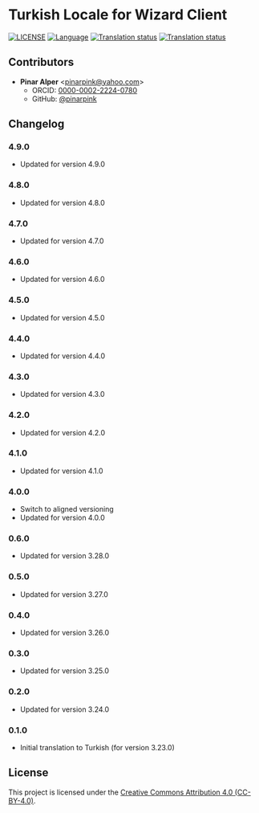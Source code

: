 # Turkish Locale for Wizard Client

[![LICENSE](https://img.shields.io/github/license/ds-wizard/wizard-client-locales)](LICENSE)
[![Language](https://img.shields.io/badge/ISO%20639--1-tr-blue)](https://en.wikipedia.org/wiki/Turkish_language)
[![Translation status](https://img.shields.io/badge/translated-100%25-brightgreen)](https://localize.ds-wizard.org/engage/wizard-client/nl/)
[![Translation status](https://localize.ds-wizard.org/widgets/wizard-client/tr/wizard-client-4-9-0/svg-badge.svg)](https://localize.ds-wizard.org/engage/wizard-client/tr/)

## Contributors

* **Pinar Alper** <[pinarpink@yahoo.com](mailto:pinarpink@yahoo.com)>
  * ORCID: [0000-0002-2224-0780](https://orcid.org/0000-0002-2224-0780)
  * GitHub: [@pinarpink](https://github.com/pinarpink)


## Changelog

### 4.9.0

* Updated for version 4.9.0

### 4.8.0

* Updated for version 4.8.0

### 4.7.0

* Updated for version 4.7.0

### 4.6.0

* Updated for version 4.6.0

### 4.5.0

* Updated for version 4.5.0

### 4.4.0

* Updated for version 4.4.0

### 4.3.0

* Updated for version 4.3.0

### 4.2.0

* Updated for version 4.2.0

### 4.1.0

* Updated for version 4.1.0

### 4.0.0

* Switch to aligned versioning
* Updated for version 4.0.0

### 0.6.0

* Updated for version 3.28.0

### 0.5.0

* Updated for version 3.27.0

### 0.4.0

* Updated for version 3.26.0

### 0.3.0

* Updated for version 3.25.0

### 0.2.0

* Updated for version 3.24.0

### 0.1.0

* Initial translation to Turkish (for version 3.23.0)


## License

This project is licensed under the [Creative Commons Attribution 4.0 (CC-BY-4.0)](https://creativecommons.org/licenses/by/4.0/).
